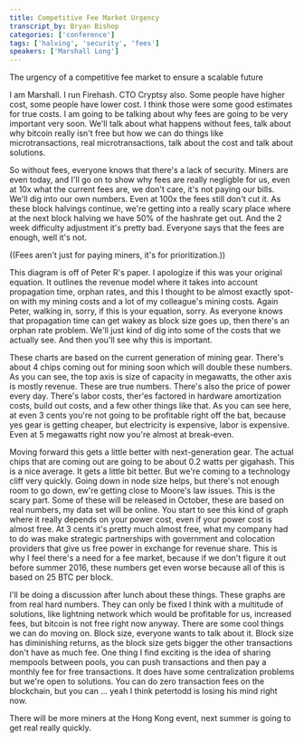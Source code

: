 ```yaml
---
title: Competitive Fee Market Urgency
transcript_by: Bryan Bishop
categories: ['conference']
tags: ['halving', 'security', 'fees']
speakers: ['Marshall Long']
---
```


The urgency of a competitive fee market to ensure a scalable future

I am Marshall. I run Firehash. CTO Cryptsy also. Some people have higher cost, some people have lower cost. I think those were some good estimates for true costs. I am going to be talking about why fees are going to be very important very soon. We'll talk about what happens without fees, talk about why bitcoin really isn't free but how we can do things like microtransactions, real microtransactions, talk about the cost and talk about solutions.

So without fees, everyone knows that there's a lack of security. Miners are even today, and I'll go on to show why fees are really negligble for us, even at 10x what the current fees are, we don't care, it's not paying our bills. We'll dig into our own numbers. Even at 100x the fees still don't cut it. As these block halvings continue, we're getting into a really scary place where at the next block halving we have 50% of the hashrate get out. And the 2 week difficulty adjustment it's pretty bad. Everyone says that the fees are enough, well it's not.

((Fees aren't just for paying miners, it's for prioritization.))

This diagram is off of Peter R's paper. I apologize if this was your original equation. It outlines the revenue model where it takes into account propagation time, orphan rates, and this I thought to be almost exactly spot-on with my mining costs and a lot of my colleague's mining costs. Again Peter, walking in, sorry, if this is your equation, sorry. As everyone knows that propagation time can get wakey as block size goes up, then there's an orphan rate problem. We'll just kind of dig into some of the costs that we actually see. And then you'll see why this is important.

These charts are based on the current generation of mining gear. There's about 4 chips coming out for mining soon which will double these numbers. As you can see, the top axis is size of capacity in megawatts, the other axis is mostly revenue. These are true numbers. There's also the price of power every day. There's labor costs, ther'es factored in hardware amortization costs, build out costs, and a few other things like that. As you can see here, at even 3 cents you're not going to be profitable right off the bat, because yes gear is getting cheaper, but electricity is expensive, labor is expensive. Even at 5 megawatts right now you're almost at break-even.

Moving forward this gets a little better with next-generation gear. The actual chips that are coming out are going to be about 0.2 watts per gigahash. This is a nice average. It gets a little bit better. But we're coming to a technology cliff very quickly. Going down in node size helps, but there's not enough room to go down, ew're getting close to Moore's law issues. This is the scary part. Some of these will be released in October, these are based on real numbers, my data set will be online. You start to see this kind of graph where it really depends on your power cost, even if your power cost is almost free. At 3 cents it's pretty much almost free, what my company had to do was make strategic partnerships with government and colocation providers that give us free power in exchange for revenue share. This is why I feel there's a need for a fee market, because if we don't figure it out before summer 2016, these numbers get even worse because all of this is based on 25 BTC per block.

I'll be doing a discussion after lunch about these things. These graphs are from real hard numbers. They can only be fixed I think with a multitude of solutions, like lightning network which would be profitable for us, increased fees, but bitcoin is not free right now anyway. There are some cool things we can do moving on. Block size, everyone wants to talk about it. Block size has diminishing returns, as the block size gets bigger the other transactions don't have as much fee. One thing I find exciting is the idea of sharing mempools between pools, you can push transactions and then pay a monthly fee for free transactions. It does have some centralization problems but we're open to solutions. You can do zero transaction fees on the blockchain, but you can ... yeah I think petertodd is losing his mind right now.

There will be more miners at the Hong Kong event, next summer is going to get real really quickly.
